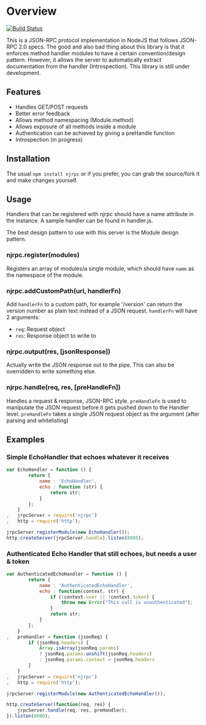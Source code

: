 # Overview
[![Build Status](https://secure.travis-ci.org/longlho/node-jsonrpc.png)](https://secure.travis-ci.org/longlho/node-jsonrpc)

This is a JSON-RPC protocol implementation in NodeJS that follows JSON-RPC 2.0 specs. The good and also bad thing about this library is that it enforces method handler modules to have a certain convention/design pattern. However, it allows the server to automatically extract documentation from the handler (Introspection). This library is still under development.

## Features
- Handles GET/POST requests
- Better error feedback
- Allows method namespacing (Module.method)
- Allows exposure of all methods inside a module
- Authentication can be achieved by giving a preHandle function
- Introspection (in progress)

## Installation
The usual `npm install njrpc` or if you prefer, you can grab the source/fork it and make changes yourself.

## Usage
Handlers that can be registered with njrpc should have a name attribute in the instance. A sample handler can be found in handler.js.

The best design pattern to use with this server is the Module design pattern.

### njrpc.register(modules)
Registers an array of modules/a single module, which should have `name` as the namespace of the module.

### njrpc.addCustomPath(url, handlerFn)
Add `handlerFn` to a custom path, for example '/version' can return the version number as plain text instead of a JSON request.
`handlerFn` will have 2 arguments:             

- `req`: Request object
- `res`: Response object to write to

### njrpc.output(res, [jsonResponse])
Actually write the JSON response out to the pipe. This can also be overridden to write something else.

### njrpc.handle(req, res, [preHandleFn])
Handles a request & response, JSON-RPC style. `preHandleFn` is used to manipulate the JSON request before it gets pushed down to the Handler level. `preHandleFn` takes a single JSON request object as the argument (after parsing and whitelisting)

## Examples

### Simple EchoHandler that echoes whatever it receives

```javascript
var EchoHandler = function () {
		return {
			name : 'EchoHandler',
			echo : function (str) {
				return str;
			}
		};
	}
,	jrpcServer = require('njrpc')
,	http = require('http');

jrpcServer.registerModule(new EchoHandler());
http.createServer(jrpcServer.handle).listen(8080);
```
### Authenticated Echo Handler that still echoes, but needs a user & token

```javascript
var AuthenticatedEchoHandler = function () {
		return {
			name : 'AuthenticatedEchoHandler',
			echo : function(context, str) {
				if (!context.user || !context.token) {
					throw new Error("This call is unauthenticated");
				}
				return str;
			}
		};
	}
,	preHandler = function (jsonReq) {
		if (jsonReq.headers) {
			Array.isArray(jsonReq.params)
			? jsonReq.params.unshift(jsonReq.headers)
			: jsonReq.params.context = jsonReq.headers
		}
	}
,	jrpcServer = require('njrpc')
,	http = require('http');

jrpcServer.registerModule(new AuthenticatedEchoHandler());

http.createServer(function(req, res) {
	jrpcServer.handle(req, res, preHandler);	
}).listen(8080);
```
